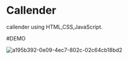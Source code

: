 # Callender
callender using HTML,CSS,JavaScript.

#DEMO

![a195b392-0e09-4ec7-802c-02c64cb18bd2](https://user-images.githubusercontent.com/91802499/195510548-83eda1fd-9ebf-4cfa-b424-9dea34ed2934.jpeg)

